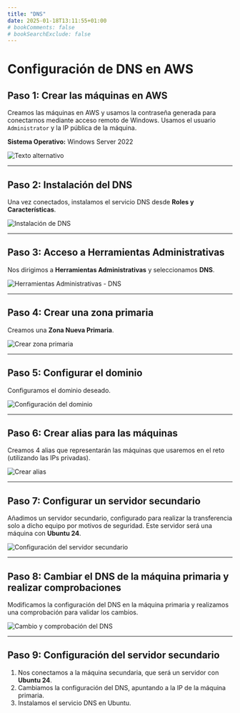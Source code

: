 ```yaml
---
title: "DNS"
date: 2025-01-18T13:11:55+01:00
# bookComments: false
# bookSearchExclude: false
---
```


# Configuración de DNS en AWS

## Paso 1: Crear las máquinas en AWS

Creamos las máquinas en AWS y usamos la contraseña generada para conectarnos mediante acceso remoto de Windows. Usamos el usuario `Administrator` y la IP pública de la máquina.

**Sistema Operativo:** Windows Server 2022

![Texto alternativo](/dns1.png)


---

## Paso 2: Instalación del DNS

Una vez conectados, instalamos el servicio DNS desde **Roles y Características**.

![Instalación de DNS](/imagenes/dns2.png)

---

## Paso 3: Acceso a Herramientas Administrativas

Nos dirigimos a **Herramientas Administrativas** y seleccionamos **DNS**.

![Herramientas Administrativas - DNS](/imagenes/dns3.png)

---

## Paso 4: Crear una zona primaria

Creamos una **Zona Nueva Primaria**.

![Crear zona primaria](https://github.com/roman403/ProyectoAlpha/tree/main/docs/imagenes/dns4.png)

---

## Paso 5: Configurar el dominio

Configuramos el dominio deseado.

![Configuración del dominio](/imagenes/dns5.png)

---

## Paso 6: Crear alias para las máquinas

Creamos 4 alias que representarán las máquinas que usaremos en el reto (utilizando las IPs privadas).

![Crear alias](/imagenes/dns6.png)

---

## Paso 7: Configurar un servidor secundario

Añadimos un servidor secundario, configurado para realizar la transferencia solo a dicho equipo por motivos de seguridad. Este servidor será una máquina con **Ubuntu 24**.

![Configuración del servidor secundario](/imagenes/dns7.png)

---

## Paso 8: Cambiar el DNS de la máquina primaria y realizar comprobaciones

Modificamos la configuración del DNS en la máquina primaria y realizamos una comprobación para validar los cambios.

![Cambio y comprobación del DNS](/imagenes/dns8.png)

---

## Paso 9: Configuración del servidor secundario

1. Nos conectamos a la máquina secundaria, que será un servidor con **Ubuntu 24**.
2. Cambiamos la configuración del DNS, apuntando a la IP de la máquina primaria.
3. Instalamos el servicio DNS en Ubuntu.

